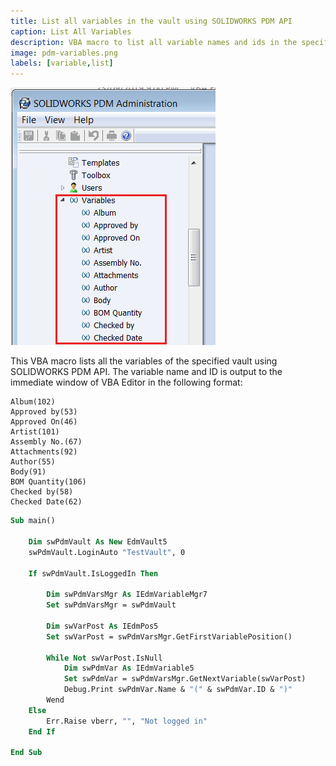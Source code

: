 ```yaml
---
title: List all variables in the vault using SOLIDWORKS PDM API
caption: List All Variables
description: VBA macro to list all variable names and ids in the specified vault using SOLIDWORKS PDM API
image: pdm-variables.png
labels: [variable,list]
---
```

![PDM variables list SOLIDWORKS PDM Administration panel](pdm-variables.png)

This VBA macro lists all the variables of the specified vault using SOLIDWORKS PDM API. The variable name and ID is output to the immediate window of VBA Editor in the following format:

~~~
Album(102)
Approved by(53)
Approved On(46)
Artist(101)
Assembly No.(67)
Attachments(92)
Author(55)
Body(91)
BOM Quantity(106)
Checked by(58)
Checked Date(62)
~~~

~~~ vb
Sub main()

    Dim swPdmVault As New EdmVault5
    swPdmVault.LoginAuto "TestVault", 0
    
    If swPdmVault.IsLoggedIn Then
        
        Dim swPdmVarsMgr As IEdmVariableMgr7
        Set swPdmVarsMgr = swPdmVault
        
        Dim swVarPost As IEdmPos5
        Set swVarPost = swPdmVarsMgr.GetFirstVariablePosition()
        
        While Not swVarPost.IsNull
            Dim swPdmVar As IEdmVariable5
            Set swPdmVar = swPdmVarsMgr.GetNextVariable(swVarPost)
            Debug.Print swPdmVar.Name & "(" & swPdmVar.ID & ")"
        Wend
    Else
        Err.Raise vberr, "", "Not logged in"
    End If

End Sub
~~~


